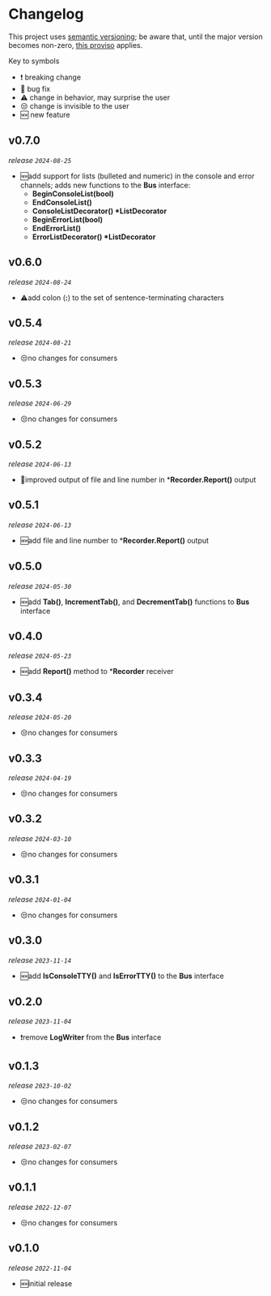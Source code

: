# Changelog

This project uses [semantic versioning](https://semver.org/); be aware that, until the major version becomes non-zero,
[this proviso](https://semver.org/#spec-item-4) applies.

Key to symbols
- ❗ breaking change
- 🐛 bug fix
- ⚠️ change in behavior, may surprise the user
- 😒 change is invisible to the user
- 🆕 new feature

## v0.7.0

_release `2024-08-25`_

- 🆕add support for lists (bulleted and numeric) in the console and error channels; adds new functions to the **Bus**
interface:
    - **BeginConsoleList(bool)**
    - **EndConsoleList()**
    - **ConsoleListDecorator() \*ListDecorator**
    - **BeginErrorList(bool)**
    - **EndErrorList()**
    - **ErrorListDecorator() \*ListDecorator**


## v0.6.0

_release `2024-08-24`_

- ⚠️add colon (**:**) to the set of sentence-terminating characters

## v0.5.4

_release `2024-08-21`_

- 😒no changes for consumers

## v0.5.3

_release `2024-06-29`_

- 😒no changes for consumers

## v0.5.2

_release `2024-06-13`_

- 🐛improved output of file and line number in ***Recorder.Report()** output

## v0.5.1

_release `2024-06-13`_

- 🆕add file and line number to ***Recorder.Report()** output

## v0.5.0

_release `2024-05-30`_

- 🆕add **Tab()**, **IncrementTab()**, and **DecrementTab()** functions to **Bus** interface

## v0.4.0

_release `2024-05-23`_

- 🆕add **Report()** method to ***Recorder** receiver

## v0.3.4

_release `2024-05-20`_

- 😒no changes for consumers

## v0.3.3

_release `2024-04-19`_

- 😒no changes for consumers

## v0.3.2

_release `2024-03-10`_

- 😒no changes for consumers

## v0.3.1

_release `2024-01-04`_

- 😒no changes for consumers

## v0.3.0

_release `2023-11-14`_

- 🆕add **IsConsoleTTY()** and **IsErrorTTY()** to the **Bus** interface

## v0.2.0

_release `2023-11-04`_

- ❗remove **LogWriter** from the **Bus** interface

## v0.1.3

_release `2023-10-02`_

- 😒no changes for consumers

## v0.1.2

_release `2023-02-07`_

- 😒no changes for consumers

## v0.1.1

_release `2022-12-07`_

- 😒no changes for consumers

## v0.1.0

_release `2022-11-04`_

- 🆕initial release
